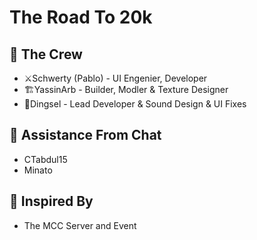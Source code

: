 # The Road To 20k

## 👥 The Crew

-   ⚔️Schwerty (Pablo) - UI Engenier, Developer
-   🏗️YassinArb - Builder, Modler & Texture Designer
-   🐺Dingsel - Lead Developer & Sound Design & UI Fixes

## 💬 Assistance From Chat

-   CTabdul15
-   Minato

## 🧠 Inspired By

-   The MCC Server and Event
